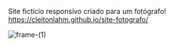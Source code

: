 
Site fictício responsivo criado para um fotógrafo!
https://cleitonlahm.github.io/site-fotografo/


![frame-(1)](https://user-images.githubusercontent.com/98617966/183959303-7527d0d8-68d9-490f-8c4d-8c97b539c3c4.png)
